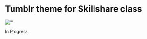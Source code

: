Tumblr theme for Skillshare class
===========

![""](/mdory89/Sites/Update1.png)

<p> In Progress</p>
